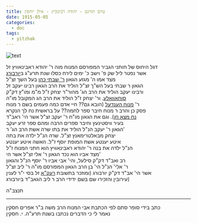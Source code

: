 ```yaml
---
title: טרם תורגם - יהודה רבינוביץ - אילן יוחסין
date: 1915-05-05
categories:
  - doc
tags:
  - yitzhak
---
```


![text](/haskindocs/assets/images/1915-05-05-rabinowitch.jpg)


דגל היחוס של חותני הגביר המפורסם המנוח מוה ר' יהודא ראבינאוויץ זל  
אשר נפטר ליל שק פ' וישב כ' ימים לירח כסלו שנת תרע"ג ב[יורבורג](https://he.wikipedia.org/wiki/%D7%99%D7%95%D7%A8%D7%91%D7%95%D7%A8%D7%92)  
מצד אמו ה' מגזע הגאון [ר' שבתי כהן](https://he.wikipedia.org/wiki/%D7%A9%D7%91%D7%AA%D7%99_%D7%94%D7%9B%D7%94%D7%9F) בעל השך זצ"ל  
הגאון ר שבתי בעל הש"ך זצ"ל הוליד את הרב הגאון רבינו יעקב זל  
ורבינו יעקב הוליד את הרב הג' מהור"ר יצחק ז"ל מ"מ ומו"ץ דק"ק  
[סוחאוואלע](https://he.wikipedia.org/wiki/%D7%A1%D7%95%D7%97%D7%95%D7%91%D7%95%D7%9C%D7%94). ור' יצחק ז"ל הוליד את הרב הג המקובל מו"ה  
ר' [מנוח הענדעל](https://he.wikipedia.org/wiki/%D7%9E%D7%A0%D7%95%D7%97_%D7%94%D7%A0%D7%93%D7%9C) (הובא גם?? חיי אדם כמה פעמים בשם ר מנוח  
פסק כן והרב ר מנוח חיבר ספר לחמה?? על בראשית נח לך הנקרא  
[נח מצא חן](https://www.hebrewbooks.org/24906)). וגם את הגאון מו"ח ר' יעקב זצ"ל אשר הי' ראב"ד  
בעיר וויסטינעץ וחיבר ספרים הרבה ומהם ספר זרע יעקב  
הגאון ר' יעקב הנ"ל הוליד את בתו שרה אשת הרב הג' ר'  
יצחק מבאלטרימאנץ זצ"ל. שרה הנ"ל ילדה את בתה  
איטע יענטע אשת המופת יוסף ז"ל. האשה איטע יענטע  
הנ"ל ילדה את בנה ר' יהודא ראבינאוויץ הוא חתני המנוח ז"ל  
מצד אביו הוא נכד הגאון ר' אלי זצ"ל אשר הי'  
רב ואב"ד דק"ק סילעל, והי' אבי אביו ר' יוסף הנ"ל והגאון  
ר' אלי' הנ"ל הי' בן הרב הגאון המפורסם מו"ה ר' ליב זצ"ל  
אשר הי' אב"ד דק"ק יורבורג (ומוזכר בתשובת [רעק"א](https://he.wikipedia.org/wiki/%D7%A2%D7%A7%D7%99%D7%91%D7%90_%D7%90%D7%99%D7%92%D7%A8) זל בסי י"ר לענין  
עירובין והזכירו שם בשם ידידי הרב ר ליב הגאב"ד ביורבורג)

תנצב"ה

-----
כתב בידי סופר סתם לפי הכתבת אבי המנוח הרב משה ב"ר אפרים חסקין  
נאמר לי כי הדברים נכתבו בשנת תרע"ה. י. חסקין
